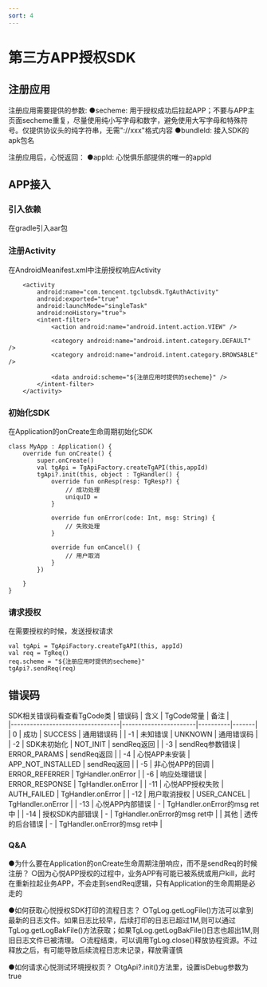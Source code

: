 ```yaml
---
sort: 4
---
```



# 第三方APP授权SDK
## 注册应用
注册应用需要提供的参数:
●secheme: 用于授权成功后拉起APP；不要与APP主页面secheme重复，尽量使用纯小写字母和数字，避免使用大写字母和特殊符号。仅提供协议头的纯字符串，无需"://xxx"格式内容
●bundleId: 接入SDK的apk包名

注册应用后，心悦返回：
●appId: 心悦俱乐部提供的唯一的appId

## APP接入
### 引入依赖
在gradle引入aar包

### 注册Activity
在AndroidMeanifest.xml中注册授权响应Activity
```
    <activity
        android:name="com.tencent.tgclubsdk.TgAuthActivity"
        android:exported="true"
        android:launchMode="singleTask"
        android:noHistory="true">
        <intent-filter>
            <action android:name="android.intent.action.VIEW" />

            <category android:name="android.intent.category.DEFAULT" />
            <category android:name="android.intent.category.BROWSABLE" />

            <data android:scheme="${注册应用时提供的secheme}" />
        </intent-filter>
    </activity>
```

### 初始化SDK
在Application的onCreate生命周期初始化SDK
```
class MyApp : Application() {
    override fun onCreate() {
        super.onCreate()
        val tgApi = TgApiFactory.createTgAPI(this,appId)
        tgApi?.init(this, object : TgHandler() {
            override fun onResp(resp: TgResp?) {
                // 成功处理
                uniquID = 
            }

            override fun onError(code: Int, msg: String) {
                // 失败处理
            }

            override fun onCancel() {
                // 用户取消
            }
        })

    }
}
```

### 请求授权
在需要授权的时候，发送授权请求
```
val tgApi = TgApiFactory.createTgAPI(this, appId)
val req = TgReq()
req.scheme = "${注册应用时提供的secheme}"
tgApi?.sendReq(req)
```

## 错误码
SDK相关错误码看查看TgCode类
|                错误码              |           含义         | TgCode常量 | 备注 |   
|----------------------------------|-----------------------|----------|-------|
| 0                              |  成功              |   SUCCESS   |    通用错误码    |
| -1                              |  未知错误               |    UNKNOWN    |  通用错误码  |
| -2                              |  SDK未初始化               |    NOT_INIT    |  sendReq返回  |
| -3                              |  sendReq参数错误               |    ERROR_PARAMS    |  sendReq返回  |
| -4                              |  心悦APP未安装               |    APP_NOT_INSTALLED    |  sendReq返回  |
| -5                              |  非心悦APP的回调               |    ERROR_REFERRER    |  TgHandler.onError  |
| -6                              |  响应处理错误               |    ERROR_RESPONSE    |  TgHandler.onError  |
| -11                              |  心悦APP授权失败               |    AUTH_FAILED    |  TgHandler.onError  |
| -12                              |  用户取消授权               |    USER_CANCEL    |  TgHandler.onError  |
| -13                              |  心悦APP内部错误               |    -    |  TgHandler.onError的msg ret中  |
| -14                              |  授权SDK内部错误               |    -    |  TgHandler.onError的msg ret中  |
| 其他                              |  透传的后台错误               |    -    |  TgHandler.onError的msg ret中  |



### Q&A
●为什么要在Application的onCreate生命周期注册响应，而不是sendReq的时候注册？
○因为心悦APP授权的过程中，业务APP有可能已被系统或用户kill，此时在重新拉起业务APP，不会走到sendReq逻辑，只有Application的生命周期是必走的

●如何获取心悦授权SDK打印的流程日志？
○TgLog.getLogFile()方法可以拿到最新的日志文件。如果日志比较早，后续打印的日志已超过1M,则可以通过TgLog.getLogBakFile()方法获取；如果TgLog.getLogBakFile()日志也超出1M,则旧日志文件已被清理。
○流程结束，可以调用TgLog.close()释放协程资源。不过释放之后，有可能导致后续流程日志未记录，释放需谨慎

●如何请求心悦测试环境授权页？
○tgApi?.init()方法里，设置isDebug参数为true
